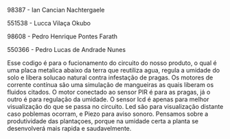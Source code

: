 98387 - Ian Cancian Nachtergaele

551538 - Lucca Vilaça Okubo

98608 - Pedro Henrique Pontes Farath

550366 - Pedro Lucas de Andrade Nunes

Esse codigo é para o fucionamento do circuito do nosso produto, o qual é uma placa metalica abaixo da terra que reutiliza agua, regula a umidade do solo e libera solucao natural contra infestação de pragas. Os motores de corrente contínua são uma simulação de mangueiras as quais liberam  os fluidos citados. O motor conectado ao sensor PIR é para as pragas, já o outro é para regulação da umidade. O sensor lcd é apenas para melhor visualização do que se passa no circuito. Led são para visualização distante caso poblemas ocorram, e Piezo para aviso sonoro. Pensamos sobre a produtividade das plantaçoes, porque na umidade certa a planta se desenvolverá mais rapida e saudavelmente.